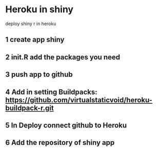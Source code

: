 # Heroku in shiny
deploy shiny r in heroku

## 1 create app shiny

## 2 init.R add the packages you need

## 3 push app to github

## 4 Add in setting Buildpacks: https://github.com/virtualstaticvoid/heroku-buildpack-r.git

## 5 In Deploy connect github to Heroku

## 6 Add the repository of shiny app


